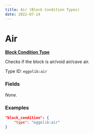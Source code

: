 ```yaml
---
title: Air (Block Condition Types)
date: 2022-07-14
---
```


#   Air

[**Block Condition Type**](../block_condition_types.md)

Checks if the block is air/void air/cave air.

Type ID: `eggolib:air`


### Fields

*None.*


### Examples

``` json
"block_condition": {
    "type": "eggolib:air"
}
```
